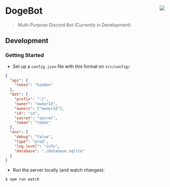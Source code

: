 # DogeBot <img src="https://files.catbox.moe/j3s2rq.png" align="right">

> Multi-Purpose Discord Bot (Currently in Development)

## Development

### Getting Started

- Set up a `config.json` file with this format on `src/config/`

```json
{
  "api": {
    "token": "hidden"
  },
  "bot": {
    "prefix": ":}",
    "owner": "ownerId",
    "owners": ["ownerId"],
    "id": "id",
    "secret": "secret",
    "token": "toket"
  },
  "env": {
    "debug": "false",
    "type": "prod",
    "log_level": "info",
    "database": "./database.sqlite"
  }
}
```

- Run the server locally (and watch changes):

```bash
$ npm run watch
```
